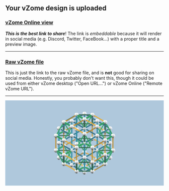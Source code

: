 ## Your vZome design is uploaded

### [vZome Online view][embed]

***This is the best link to share***!  The link is *embeddable* because it will render in social media (e.g. Discord, Twitter, FaceBook...) with a proper title and a preview image.

---

### [Raw vZome file][raw]

This is just the link to the raw vZome file, and is **not** good for
sharing on social media.
Honestly, you probably don't want this, though it could be used from either
vZome desktop ("Open URL...") or vZome Online ("Remote vZome URL").

---

![Image](<Jacobs-octahedral-ball-with-tetrahedra-mod.png>)


[embed]: <https://vzome.com/app/embed.py?url=https://raw.githubusercontent.com/ThynStyx/vzome-sharing/main/2021/12/05/22-55-05-Jacobs-octahedral-ball-with-tetrahedra-mod/Jacobs-octahedral-ball-with-tetrahedra-mod.vZome>
[raw]: <https://raw.githubusercontent.com/ThynStyx/vzome-sharing/main/2021/12/05/22-55-05-Jacobs-octahedral-ball-with-tetrahedra-mod/Jacobs-octahedral-ball-with-tetrahedra-mod.vZome>
